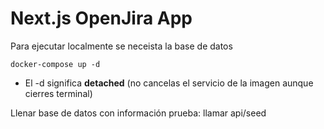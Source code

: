 # Next.js OpenJira App

Para ejecutar localmente se neceista la base de datos

```
docker-compose up -d
```

- El -d significa **detached** (no cancelas el servicio de la imagen aunque cierres terminal)

Llenar base de datos con información prueba: llamar api/seed
